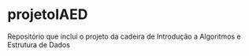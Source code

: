 # projetoIAED
Repositório que inclui o projeto da cadeira de Introdução a Algoritmos e Estrutura de Dados
